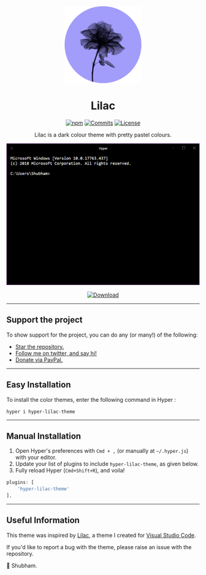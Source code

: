 <div align = "center">
<img alt="Lilac" src="https://raw.githubusercontent.com/shubham-saudolla/media/master/lilac-theme/lilacIconFull.png" width = "200"/>

# Lilac

[![npm](https://img.shields.io/npm/v/hyper-lilac-theme.svg?style=for-the-badge&labelColor=000000&color=a29dfa)](https://www.npmjs.com/package/hyper-lilac-theme)
[![Commits](https://img.shields.io/npm/dw/hyper-lilac-theme.svg?style=for-the-badge&labelColor=000000&color=a29dfa)](https://www.npmjs.com/package/hyper-lilac-theme)
[![License](https://img.shields.io/npm/l/hyper-lilac-theme.svg?style=for-the-badge&labelColor=000000&color=a29dfa)](https://www.npmjs.com/package/hyper-lilac-theme)

Lilac is a dark colour theme with pretty pastel colours.

<a href="https://raw.githubusercontent.com/shubham-saudolla/media/master/hyper-lilac-theme/hyperLilacScreenshot.png" target="_blank"><img src="https://raw.githubusercontent.com/shubham-saudolla/media/master/hyper-lilac-theme/hyperLilacScreenshot.png" width='769'/></a>

[![Download](https://img.shields.io/static/v1.svg?label=Download&message=Hyper&style=for-the-badge&labelColor=000000&color=a29dfa)](https://hyper.is/)
</div>

---

## Support the project

To show support for the project, you can do any (or many!) of the following:

- [Star the repository.](https://github.com/shubham-saudolla/hyper-lilac-theme)
- [Follow me on twitter, and say hi!](https://twitter.com/joyDivided13)
- [Donate via PayPal.](https://paypal.me/shubhamsaudolla)

---

## Easy Installation

To install the color themes, enter the following command in Hyper :

```console
hyper i hyper-lilac-theme
```

---

## Manual Installation

1. Open Hyper's preferences with `Cmd + ,` (or manually at `~/.hyper.js`) with your editor.
2. Update your list of plugins to include `hyper-lilac-theme`, as given below.
3. Fully reload Hyper (`Cmd+Shift+R`), and voila!

```js
plugins: [
    'hyper-lilac-theme'
],
```

---

## Useful Information

This theme was inspired by [Lilac](https://github.com/shubham-saudolla/Lilac-Theme), a theme I created for [Visual Studio Code](https://code.visualstudio.com/).

If you'd like to report a bug with the theme, please raise an issue with the repository.

👾 Shubham.